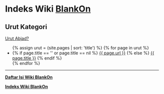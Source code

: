 # Indeks Wiki [BlankOn](/BlankOn.md)

## Urut Kategori
[Urut Abjad?](/IndeksUrutAbjad.md)

<ul>
  {% assign urut = (site.pages | sort: 'title') %}
  {% for page in urut %}
    <li>
	{% if page.title == '' or page.title == nil %}
      <a href="{{ page.url }}">{{ page.url }}</a>
	{% else %}
      <a href="{{ page.url }}">{{ page.title }}</a>
	{% endif %}
    </li>
  {% endfor %}
</ul>

			

---
[**Daftar Isi Wiki BlankOn**](/wiki/DaftarIsi/index.html)

[**Indeks Wiki BlankOn**](/wiki/Indeks.html)
